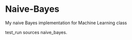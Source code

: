 # Naive-Bayes
My naive Bayes implementation for Machine Learning class

test_run sources naive_bayes.
